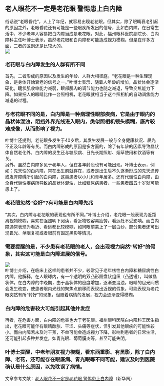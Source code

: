## 老人眼花不一定是老花眼 警惕患上白内障  
俗话说“老眼昏花”，人上了年纪，就容易出现老花眼。但其实，除了眼睛衰老引起的原因之外，老眼昏花还有可能是一些眼疾所发出的信号，比如白内障。在日常生活中，不少老年人容易把白内障当成是老花眼，对此，福州眼科医院副院长、白内障科主任叶博士表示，虽然老花眼和白内障都可能造成视力模糊，但是在许多方面，二者的区别还是比较大的。  
![](http://cdncms.v-keep.cn/wp-content/uploads/2019/12/u10088722211694147455fm26gp0.jpg)  
### 老花眼与白内障发生的人群有所不同  
首先，二者形成的原因以及发生的年龄、人群大相径庭。“老花眼是一种生理现象，是身体开始衰老的信号之一。”叶博士表示，随着人年龄的增加，晶状体会逐渐硬化，睫状肌收缩能力减弱，眼部肌肉的调节能力也随之减退，导致变焦能力下降。如果把人的眼睛比作一台照相机，老花眼就相当于这个照相机的自动调焦能力减退的过程。  
### 与老花眼不同的是，白内障是一种病理性眼部疾病，它是由于眼内的晶状体混浊，阻挡外界光线进入眼内，类似照相机镜头模糊，底片较难成像，从而影响了视力。  
叶博士还提到，老花眼多发生于40岁后，其发生发展一般与全身健康状况、屈光不正及年龄等有关。而白内障形成的原因是多方面的，除了有年龄的因素导致晶状体自然老化外，白内障的发生还与糖尿病、日光长期照射、烟草使用和饮酒等有关。  
另外，虽然白内障多见于老年人，但在各年龄段也有可能出现。叶博士表示，例如：先天性的白内障，常在出生前就存在，或者是出生后不久逐渐形成的先天遗传或发育障碍所引起的白内障，这类患者以小儿和青年居多。还有代谢性白内障，由全身代谢性疾病所导致的晶状体混浊，比如糖尿病患者，一些患者四五十岁就可能患上了。  
### 老花眼忽然“变好”?有可能是白内障先兆  
“其次，白内障与老花眼的表现也有所不同。”叶博士介绍，老花眼一般表现为近距离视物模糊，喜欢在强照明下阅读，看近物较容易疲劳，看远处不受影响。而白内障通常表现为看近、看远都比较模糊，如同眼前蒙上了一层白纱，部分患者还可出现畏光、单眼复视或者眼前有固定黑影等情况。  
### 需要提醒的是，不少患有老花眼的老人，会出现视力突然“转好”的假象，其实这可能是白内障进展的信号。  
![](http://cdncms.v-keep.cn/wp-content/uploads/2019/12/131392977874531250-1024x682.jpg)  
叶博士介绍，在临床上这样的患者并不少，较常见于老年核性白内障和糖尿病性白内障。他解释，在人眼球内，有一个透明的双凸形圆盘状组织（凸透镜），叫做晶状体。在白内障的中晚期，由于晶状体的密度增加，逐渐变混浊，眼睛的屈光间质会发生改变，使患者眼内光线的聚焦点前移而表现出近视的假象，可能表现为老花眼突然有所“转好”的现象，但随着病情的发展，视力会逐渐变得模糊。  
### 白内障的危害较大可能引起其他并发症  
再者，在危害方面，白内障的危害也大于老花眼。福州眼科医院白内障科王医生指出，老花眼可能伴有眼睛酸胀、干涩、头痛等症状，但引发其他眼疾的可能性较小。而白内障若未及时干预，不单可能会造成视力下降，影响到患者的日常生活，还可能引起多种并发症，如青光眼、葡萄膜炎等，甚至可能失明。  
### 叶博士提醒，中老年朋友视力模糊，看东西重影、有黑影，除了白内障、老花，还可能存在眼底病、青光眼等不同可能，建议及时到医院确认是什么原因，以免耽误了病情。  
文章参考文献：<a href="http://www.fj.xinhuanet.com/zl/2019-12/03/c_1125301393.htm">老人眼花不一定是老花眼 警惕患上白内障</a>（新华网）  
